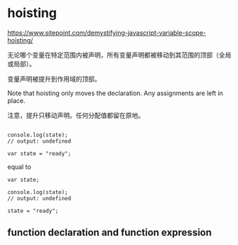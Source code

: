 # hoisting  

https://www.sitepoint.com/demystifying-javascript-variable-scope-hoisting/  


无论哪个变量在特定范围内被声明，所有变量声明都被移动到其范围的顶部（全局或局部）。  

变量声明被提升到作用域的顶部。  


Note that hoisting only moves the declaration. Any assignments are left in place.  



注意，提升只移动声明。任何分配值都留在原地。


```codes

console.log(state);
// output: undefined

var state = "ready";

``` 

equal to 

```codes
var state;

console.log(state);
// output: undefined

state = "ready";

``` 





## function declaration and function expression  





